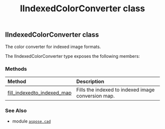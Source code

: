 ﻿---
title: IIndexedColorConverter class
second_title: Aspose.CAD for Python via .NET API References
description: 
type: docs
weight: 210
url: /python-net/aspose.cad/iindexedcolorconverter/
is_root: false
---

## IIndexedColorConverter class

The color converter for indexed image formats.



The IIndexedColorConverter type exposes the following members:

### Methods
| Method | Description |
| :- | :- |
| [fill_indexedto_indexed_map](/cad/python-net/aspose.cad/iindexedcolorconverter/fill_indexedto_indexed_map/#bytes-aspose.cad.PixelDataFormat-aspose.cad.PixelDataFormat) | Fills the indexed to indexed image conversion map. |



### See Also
* module [`aspose.cad`](..)
